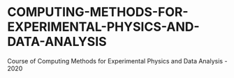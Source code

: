 # COMPUTING-METHODS-FOR-EXPERIMENTAL-PHYSICS-AND-DATA-ANALYSIS
Course of Computing Methods for Experimental Physics and Data Analysis - 2020
